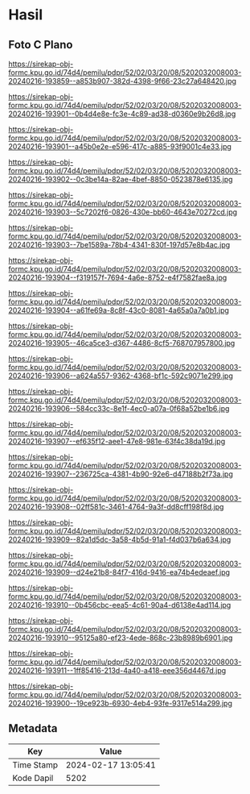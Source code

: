 # Hasil

## Foto C Plano

https://sirekap-obj-formc.kpu.go.id/74d4/pemilu/pdpr/52/02/03/20/08/5202032008003-20240216-193859--a853b907-382d-4398-9f66-23c27a648420.jpg

https://sirekap-obj-formc.kpu.go.id/74d4/pemilu/pdpr/52/02/03/20/08/5202032008003-20240216-193901--0b4d4e8e-fc3e-4c89-ad38-d0360e9b26d8.jpg

https://sirekap-obj-formc.kpu.go.id/74d4/pemilu/pdpr/52/02/03/20/08/5202032008003-20240216-193901--a45b0e2e-e596-417c-a885-93f9001c4e33.jpg

https://sirekap-obj-formc.kpu.go.id/74d4/pemilu/pdpr/52/02/03/20/08/5202032008003-20240216-193902--0c3be14a-82ae-4bef-8850-0523878e6135.jpg

https://sirekap-obj-formc.kpu.go.id/74d4/pemilu/pdpr/52/02/03/20/08/5202032008003-20240216-193903--5c7202f6-0826-430e-bb60-4643e70272cd.jpg

https://sirekap-obj-formc.kpu.go.id/74d4/pemilu/pdpr/52/02/03/20/08/5202032008003-20240216-193903--7be1589a-78b4-4341-830f-197d57e8b4ac.jpg

https://sirekap-obj-formc.kpu.go.id/74d4/pemilu/pdpr/52/02/03/20/08/5202032008003-20240216-193904--f319157f-7694-4a6e-8752-e4f7582fae8a.jpg

https://sirekap-obj-formc.kpu.go.id/74d4/pemilu/pdpr/52/02/03/20/08/5202032008003-20240216-193904--a61fe69a-8c8f-43c0-8081-4a65a0a7a0b1.jpg

https://sirekap-obj-formc.kpu.go.id/74d4/pemilu/pdpr/52/02/03/20/08/5202032008003-20240216-193905--46ca5ce3-d367-4486-8cf5-768707957800.jpg

https://sirekap-obj-formc.kpu.go.id/74d4/pemilu/pdpr/52/02/03/20/08/5202032008003-20240216-193906--a624a557-9362-4368-bf1c-592c9071e299.jpg

https://sirekap-obj-formc.kpu.go.id/74d4/pemilu/pdpr/52/02/03/20/08/5202032008003-20240216-193906--584cc33c-8e1f-4ec0-a07a-0f68a52be1b6.jpg

https://sirekap-obj-formc.kpu.go.id/74d4/pemilu/pdpr/52/02/03/20/08/5202032008003-20240216-193907--ef635f12-aee1-47e8-981e-63f4c38da19d.jpg

https://sirekap-obj-formc.kpu.go.id/74d4/pemilu/pdpr/52/02/03/20/08/5202032008003-20240216-193907--236725ca-4381-4b90-92e6-d47188b2f73a.jpg

https://sirekap-obj-formc.kpu.go.id/74d4/pemilu/pdpr/52/02/03/20/08/5202032008003-20240216-193908--02ff581c-3461-4764-9a3f-dd8cff198f8d.jpg

https://sirekap-obj-formc.kpu.go.id/74d4/pemilu/pdpr/52/02/03/20/08/5202032008003-20240216-193909--82a1d5dc-3a58-4b5d-91a1-f4d037b6a634.jpg

https://sirekap-obj-formc.kpu.go.id/74d4/pemilu/pdpr/52/02/03/20/08/5202032008003-20240216-193909--d24e21b8-84f7-416d-9416-ea74b4edeaef.jpg

https://sirekap-obj-formc.kpu.go.id/74d4/pemilu/pdpr/52/02/03/20/08/5202032008003-20240216-193910--0b456cbc-eea5-4c61-90a4-d6138e4ad114.jpg

https://sirekap-obj-formc.kpu.go.id/74d4/pemilu/pdpr/52/02/03/20/08/5202032008003-20240216-193910--95125a80-ef23-4ede-868c-23b8989b6901.jpg

https://sirekap-obj-formc.kpu.go.id/74d4/pemilu/pdpr/52/02/03/20/08/5202032008003-20240216-193911--1ff85416-213d-4a40-a418-eee356d4467d.jpg

https://sirekap-obj-formc.kpu.go.id/74d4/pemilu/pdpr/52/02/03/20/08/5202032008003-20240216-193900--19ce923b-6930-4eb4-93fe-9317e514a299.jpg


## Metadata

| Key        | Value               |
| ---------- | ------------------- |
| Time Stamp | 2024-02-17 13:05:41 |
| Kode Dapil | 5202                |



